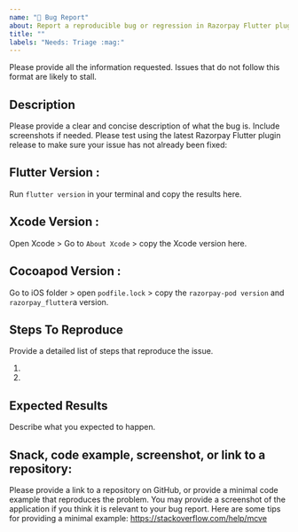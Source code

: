 ```yaml
---
name: "🐛 Bug Report"
about: Report a reproducible bug or regression in Razorpay Flutter plugin.
title: ""
labels: "Needs: Triage :mag:"
---
```


Please provide all the information requested. Issues that do not follow this format are likely to stall.

## Description

Please provide a clear and concise description of what the bug is. Include screenshots if needed.
Please test using the latest Razorpay Flutter plugin release to make sure your issue has not already been fixed:

## Flutter Version :

Run `flutter version` in your terminal and copy the results here.

## Xcode Version :

Open Xcode > Go to `About Xcode` > copy the Xcode version here.

## Cocoapod Version :

Go to iOS folder > open `podfile.lock` > copy the `razorpay-pod version` and `razorpay_flutter`a version.

## Steps To Reproduce

Provide a detailed list of steps that reproduce the issue.

1.
2.

## Expected Results

Describe what you expected to happen.

## Snack, code example, screenshot, or link to a repository:

Please provide a link to a repository on GitHub, or provide a minimal code example that reproduces the problem.
You may provide a screenshot of the application if you think it is relevant to your bug report.
Here are some tips for providing a minimal example: https://stackoverflow.com/help/mcve
